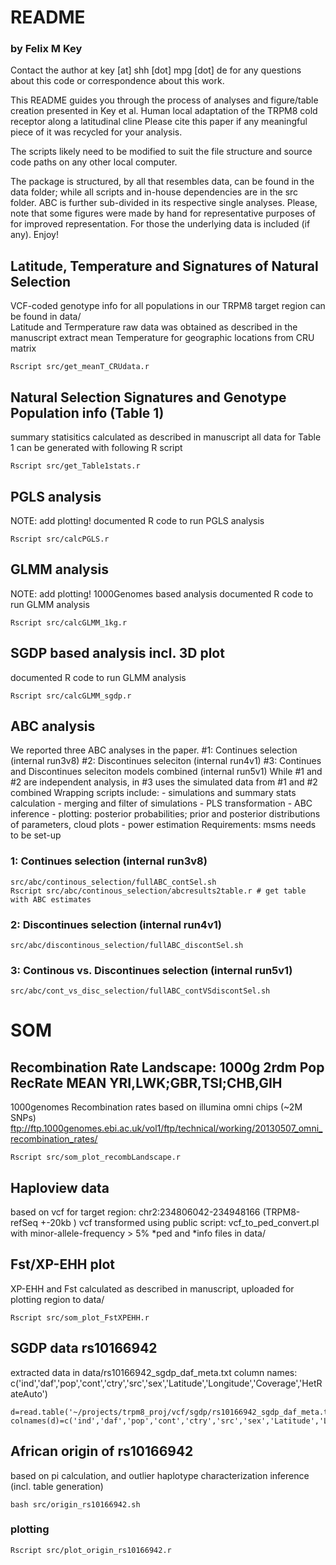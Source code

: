 # README
### by Felix M Key

Contact the author at key [at] shh [dot] mpg [dot] de for any questions about this code
or correspondence about this work.

This README guides you through the process of analyses and figure/table creation presented in 
Key et al. Human local adaptation of the TRPM8 cold receptor along a latitudinal cline 
Please cite this paper if any meaningful piece of it was recycled for your analysis.

The scripts likely need to be modified to suit the file structure and source code paths on any other local computer.

The package is structured, by all that resembles data, can be found in the data folder; while all scripts and in-house dependencies are in the src folder. ABC is further sub-divided in its respective single analyses.
Please, note that some figures were made by hand for representative purposes of for improved representation. For those the underlying data is included (if any).
Enjoy!


## Latitude, Temperature and Signatures of Natural Selection

VCF-coded genotype info for all populations in our TRPM8 target region can be found in data/  
Latitude and Termperature raw data was obtained as described in the manuscript
extract mean Temperature for geographic locations from CRU matrix

```
Rscript src/get_meanT_CRUdata.r
```
## Natural Selection Signatures and Genotype Population info (Table 1)
summary statisitics calculated as described in manuscript
all data for Table 1 can be generated with following R script

```
Rscript src/get_Table1stats.r
```


## PGLS analysis

NOTE: add plotting!
documented R code to run PGLS analysis

```
Rscript src/calcPGLS.r
```

## GLMM analysis
NOTE: add plotting!
1000Genomes based analysis 
documented R code to run  GLMM analysis

```
Rscript src/calcGLMM_1kg.r
```

## SGDP based analysis incl. 3D plot
documented R code to run  GLMM analysis
```
Rscript src/calcGLMM_sgdp.r
```

## ABC analysis
We reported three ABC analyses in the paper. 
\#1: Continues selection (internal run3v8)
\#2: Discontinues seleciton (internal run4v1)
\#3: Continues and Discontinues seleciton models combined (internal run5v1)
While \#1 and \#2 are independent analysis, in #3 uses the simulated data from #1 and #2 combined
Wrapping scripts include:
	- simulations and summary stats calculation
	- merging and filter of simulations
	- PLS transformation
	- ABC inference
	- plotting: posterior probabilities; prior and posterior distributions of parameters, cloud plots
	- power estimation
Requirements: msms needs to be set-up 

### 1: Continues selection (internal run3v8)
```
src/abc/continous_selection/fullABC_contSel.sh
Rscript src/abc/continous_selection/abcresults2table.r # get table with ABC estimates
```
### 2: Discontinues selection (internal run4v1)
```
src/abc/discontinous_selection/fullABC_discontSel.sh
```
### 3: Continous vs. Discontinues selection (internal run5v1)
```
src/abc/cont_vs_disc_selection/fullABC_contVSdiscontSel.sh
```
# SOM

## Recombination Rate Landscape: 1000g 2rdm Pop RecRate MEAN YRI,LWK;GBR,TSI;CHB,GIH
1000genomes Recombination rates based on illumina omni chips (~2M SNPs)
ftp://ftp.1000genomes.ebi.ac.uk/vol1/ftp/technical/working/20130507_omni_recombination_rates/
```
Rscript src/som_plot_recombLandscape.r
```

## Haploview data
based on vcf for target region: chr2:234806042-234948166 (TRPM8-refSeq +-20kb ) 
vcf transformed using public script: vcf_to_ped_convert.pl with minor-allele-frequency > 5%
*ped and *info files in data/

## Fst/XP-EHH plot 
XP-EHH and Fst calculated as described in manuscript, uploaded for plotting region to data/
```
Rscript src/som_plot_FstXPEHH.r
```

## SGDP data rs10166942 
extracted data in data/rs10166942_sgdp_daf_meta.txt
column names: c('ind','daf','pop','cont','ctry','src','sex','Latitude','Longitude','Coverage','HetRateAuto')
```
d=read.table('~/projects/trpm8_proj/vcf/sgdp/rs10166942_sgdp_daf_meta.txt',stringsAsFactors=F)
colnames(d)=c('ind','daf','pop','cont','ctry','src','sex','Latitude','Longitude','Coverage','HetRateAuto')
```

## African origin of rs10166942
based on pi calculation, and outlier haplotype characterization
inference (incl. table generation)
```
bash src/origin_rs10166942.sh
```
### plotting
```
Rscript src/plot_origin_rs10166942.r
```

